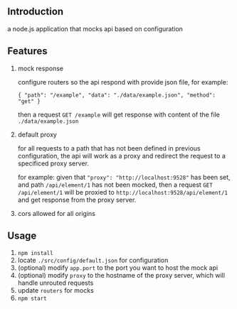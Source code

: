 ## Introduction

a node.js application that mocks api based on configuration

## Features

1.  mock response

    configure routers so the api respond with provide json file, for example:

    ```
    { "path": "/example", "data": "./data/example.json", "method": "get" }
    ```

    then a request `GET /example` will get response with content of the file `./data/example.json`


2.  default proxy

    for all requests to a path that has not been defined in previous configuration, the api will work as a proxy and redirect the request to a specificed proxy server.

    for example: given that `"proxy": "http://localhost:9528"` has been set, and path `/api/element/1` has not been mocked, then a request `GET /api/element/1` will be proxied to `http://localhost:9528/api/element/1` and get response from the proxy server.

3.  cors allowed for all origins

## Usage

1.  `npm install`
2.  locate `./src/config/default.json` for configuration
3.  (optional) modify `app.port` to the port you want to host the mock api
4.  (optional) modify `proxy` to the hostname of the proxy server, which will handle unrouted requests
5.  update `routers` for mocks
6.  `npm start`